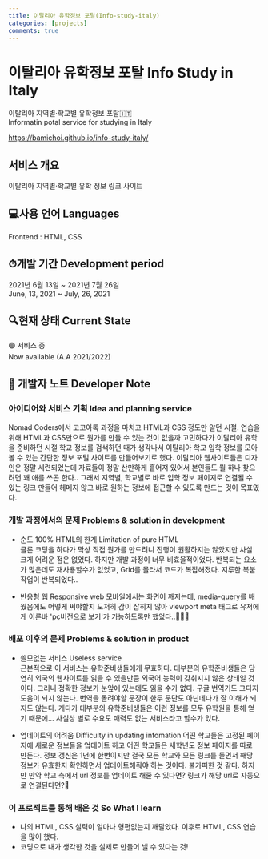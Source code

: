 ```yaml
---
title: 이탈리아 유학정보 포탈(Info-study-italy)
categories: [projects]
comments: true
---
```


# 이탈리아 유학정보 포탈 Info Study in Italy

이탈리아 지역별·학교별 유학정보 포탈🇮🇹  
Informatin potal service for studying in Italy  
  
https://bamichoi.github.io/info-study-italy/  

## 서비스 개요
  
이탈리아 지역별·학교별 유학 정보 링크 사이트  
  
## 💻사용 언어 Languages
  
Frontend : HTML, CSS  
  
## ⏱개발 기간 Development period
  
2021년 6월 13일 ~ 2021년 7월 26일  
June, 13, 2021 ~ July, 26, 2021  
  
## 🔍현재 상태 Current State      
     
🟢 서비스 중    
Now available (A.A 2021/2022)  
  
  
## 📝 개발자 노트 Developer Note  
  
  
### 아이디어와 서비스 기획 Idea and planning service  
  
Nomad Coders에서 코코아톡 과정을 마치고 HTML과 CSS 정도만 알던 시절. 연습을 위해 HTML과 CSS만으로 뭔가를 만들 수 있는 것이 없을까 고민하다가 이탈리아 유학을 준비하던 시절 학교 정보를 검색하던 때가 생각나서 이탈리아 학교 입학 정보를 모아볼 수 있는 간단한 정보 포털 사이트를 만들어보기로 했다. 이탈리아 웹사이트들은 디자인은 정말 세련되었는데 자료들이 정말 산만하게 흩어져 있어서 본인들도 뭘 하나 찾으려면 꽤 애를 쓰곤 한다.. 그래서 지역별, 학교별로 바로 입학 정보 페이지로 연결될 수 있는 링크 만들어 헤메지 않고 바로 원하는 정보에 접근할 수 있도록 만드는 것이 목표였다.


### 개발 과정에서의 문제 Problems & solution in development 

- 순도 100% HTML의 한계 Limitation of pure HTML   
  클론 코딩을 하다가 막상 직접 뭔가를 만드려니 진행이 원활하지는 않았지만 사실 크게 어려운 점은 없었다. 하지만 개발 과정이 너무 비효율적이었다. 반복되는 요소가 많은데도 재사용할수가 없었고, Grid를 몰라서 코드가 복잡해졌다. 지루한 복붙 작업이 반복되었다..
    
- 반응형 웹 Responsive web
  모바일에서는 화면이 깨지는데, media-query를 배웠음에도 어떻게 써야할지 도저히 감이 잡히지 않아 viewport meta 태그로 유저에게 이른바 'pc버전으로 보기'가 가능하도록만 했었다..🤦🏻‍♂️ 

### 배포 이후의 문제 Problems & solution in product

- 쓸모없는 서비스 Useless service  
  근본적으로 이 서비스는 유학준비생들에게 무효하다. 대부분의 유학준비생들은 당연히 외국의 웹사이트를 읽을 수 있을만큼 외국어 능력이 갖춰지지 않은 상태일 것이다. 그러니 정확한 정보가 눈앞에 있는데도 읽을 수가 없다. 구글 번역기도 그다지 도움이 되지 않는다. 번역을 돌려야할 문장이 한두 문단도 아닌데다가 잘 이해가 되지도 않는다. 게다가 대부분의 유학준비생들은 이런 정보를 모두 유학원을 통해 얻기 때문에... 사실상 별로 수요도 매력도 없는 서비스라고 할수가 있다.

- 업데이트의 어려움 Difficulty in updating infomation
  어떤 학교들은 고정된 페이지에 새로운 정보들을 업데이트 하고 어떤 학교들은 새학년도 정보 페이지를 따로 만든다. 정보 갱신은 1년에 한번이지만 결국 모든 학교와 모든 링크를 돌면서 해당 정보가 유효한지 확인하면서 업데이트해줘야 하는 것이다. 불가피한 것 같다. 하지만 만약 학교 측에서 url 정보를 업데이트 해줄 수 있다면? 링크가 해당 url로 자동으로 연결된다면?🤔 
  

### 이 프로젝트를 통해 배운 것 So What I learn

- 나의 HTML, CSS 실력이 얼마나 형편없는지 깨달았다. 이후로 HTML, CSS 연습을 많이 했다.
- 코딩으로 내가 생각한 것을 실제로 만들어 낼 수 있다는 것!
